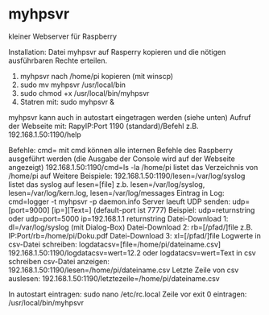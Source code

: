 # myhpsvr
kleiner Webserver für Raspberry

Installation: 
Datei myhpsvr auf Rasperry kopieren und die nötigen ausführbaren Rechte erteilen.

1.	myhpsvr nach /home/pi kopieren (mit winscp)
2.	sudo mv myhpsvr /usr/local/bin
3.	sudo chmod +x /usr/local/bin/myhpsvr
4.	Statren mit: 	sudo myhpsvr & 

myhpsvr kann auch in autostart eingetragen werden (siehe unten)
Aufruf der Webseite mit: RapyIP:Port 1190 (standard)/Befehl
z.B.   192.168.1.50:1190/help

Befehle:
cmd= mit cmd können alle internen Befehle des Raspberry ausgeführt werden (die Ausgabe der Console wird auf der Webseite angezeigt)
192.168.1.50:1190/cmd=ls -la /home/pi     listet das Verzeichnis von /home/pi auf
Weitere Beispiele:
192.168.1.50:1190/lesen=/var/log/syslog   listet das syslog auf
lesen=[file] z.b. lesen=/var/log/syslog, lesen=/var/log/kern.log, lesen=/var/log/messages
Eintrag in Log: cmd=logger -t myhpsvr -p daemon.info Server laeuft
UDP senden: udp=[port=9000] [ip=][Text=] (default-port ist 7777) 
Beispiel: udp=returnstring oder udp=port=5000 ip=192.168.1.1 returnstring
Datei-Download 1: dl=/var/log/syslog   	(mit Dialog-Box)
Datei-Download 2: rb=[/pfad/]file  z.B. IP:Port/rb=/home/pi/Doku.pdf
Datei-Download 3: xl=[/pfad/]file
Logwerte in csv-Datei schreiben: logdatacsv=[file=/home/pi/dateiname.csv] 192.168.1.50:1190/logdatacsv=wert=12.2 oder logdatacsv=wert=Text in csv schreiben
csv-Datei anzeigen: 192.168.1.50:1190/lesen=/home/pi/dateiname.csv
Letzte Zeile von csv auslesen: 192.168.1.50:1190/letztezeile=/home/pi/dateiname.csv

In autostart eintragen:
sudo nano /etc/rc.local
Zeile vor exit 0 eintragen:     /usr/local/bin/myhpsvr
